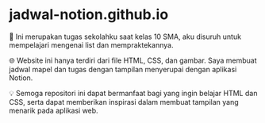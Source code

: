 # jadwal-notion.github.io

🏫 Ini merupakan tugas sekolahku saat kelas 10 SMA, aku disuruh untuk mempelajari mengenai list dan mempraktekannya.

🌐 Website ini hanya terdiri dari file HTML, CSS, dan gambar. Saya membuat jadwal mapel dan tugas dengan tampilan menyerupai dengan aplikasi Notion.

💡 Semoga repositori ini dapat bermanfaat bagi yang ingin belajar HTML dan CSS, serta dapat memberikan inspirasi dalam membuat tampilan yang menarik pada aplikasi web.
